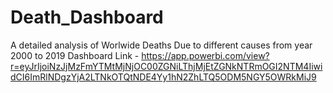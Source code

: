 # Death_Dashboard
A detailed analysis of Worlwide Deaths Due to different causes from year 2000 to 2019
Dashboard Link - https://app.powerbi.com/view?r=eyJrIjoiNzJjMzFmYTMtMjNjOC00ZGNiLThjMjEtZGNkNTRmOGI2NTM4IiwidCI6ImRlNDgzYjA2LTNkOTQtNDE4Yy1hN2ZhLTQ5ODM5NGY5OWRkMiJ9
